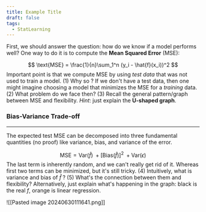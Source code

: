 ```yaml
---
title: Example Title
draft: false
tags:
  - StatLearning
---
```

 

First, we should answer the question: how do we know if a model performs well? One way to do it is to compute the **Mean Squared Error** (MSE):

$$
\text{MSE} = \frac{1}{n}\sum_1^n (y_i - \hat{f}(x_i))^2
$$
Important point is that we compute MSE by using *test data* that was not used to train a model. (1) Why so ? If we don't have a test data, then one might imagine choosing a model that minimizes the MSE for a *training* data. (2) What problem do we face then?
(3) Recall the general pattern/graph between MSE and flexibility. *Hint*: just explain the **U-shaped graph**.

### Bias-Variance Trade-off 
--- 
The expected test MSE can be decomposed into three fundamental quantities (no proof) like variance, bias, and variance of the error.

$$
\text{MSE} = \text{Var}(\hat{f})\;+ [\text{Bias}(\hat{f})]^2\; + \text{Var}(\epsilon)
$$
The last term is inherently random, and we can't really get rid of it. Whereas first two terms can be minimized, but it's still tricky. (4) Intuitively, what is variance and bias of $\hat{f}\;?$ (5) What's the connection between them and flexibility? Alternatively, just explain what's happening in the graph: black is the real $f$, orange is linear regression. 

![[Pasted image 20240630111641.png]]
